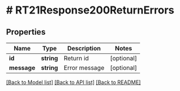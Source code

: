 # # RT21Response200ReturnErrors

## Properties

Name | Type | Description | Notes
------------ | ------------- | ------------- | -------------
**id** | **string** | Return id | [optional]
**message** | **string** | Error message | [optional]

[[Back to Model list]](../../README.md#models) [[Back to API list]](../../README.md#endpoints) [[Back to README]](../../README.md)

